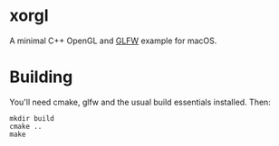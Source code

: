 xorgl
=====

A minimal C++ OpenGL and [GLFW](www.glfw.org) example
for macOS.

# Building

You'll need cmake, glfw and the usual build essentials
installed. Then:

```
mkdir build
cmake ..
make
```
